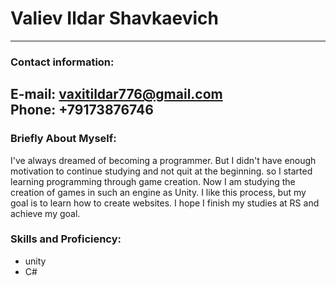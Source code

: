 # Valiev Ildar Shavkaevich

---
### Contact information:

**E-mail:** vaxitildar776@gmail.com<br>
**Phone:** +79173876746<br>
---
### Briefly About Myself:

I've always dreamed of becoming a programmer. 
But I didn't have enough motivation to continue studying and not quit at the beginning. 
 so I started learning programming through game creation.
 Now I am studying the creation of games in such an engine as Unity.
 I like this process, but my goal is to learn how to create websites.
 I hope I finish my studies at RS and achieve my goal.

### Skills and Proficiency:

- unity
- C#